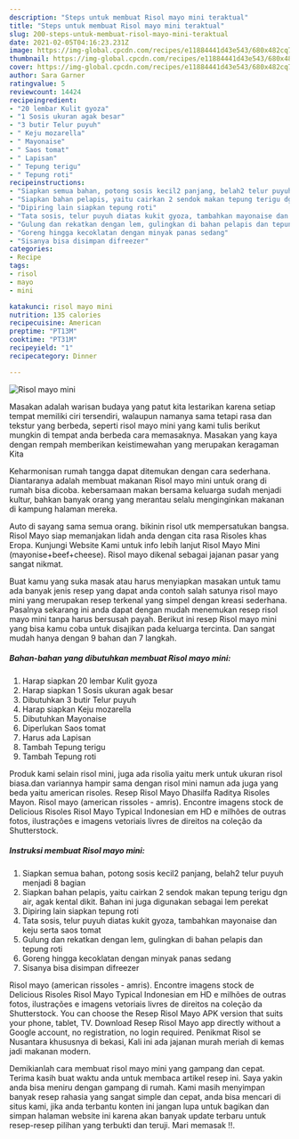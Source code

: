 ```yaml
---
description: "Steps untuk membuat Risol mayo mini teraktual"
title: "Steps untuk membuat Risol mayo mini teraktual"
slug: 200-steps-untuk-membuat-risol-mayo-mini-teraktual
date: 2021-02-05T04:16:23.231Z
image: https://img-global.cpcdn.com/recipes/e11884441d43e543/680x482cq70/risol-mayo-mini-foto-resep-utama.jpg
thumbnail: https://img-global.cpcdn.com/recipes/e11884441d43e543/680x482cq70/risol-mayo-mini-foto-resep-utama.jpg
cover: https://img-global.cpcdn.com/recipes/e11884441d43e543/680x482cq70/risol-mayo-mini-foto-resep-utama.jpg
author: Sara Garner
ratingvalue: 5
reviewcount: 14424
recipeingredient:
- "20 lembar Kulit gyoza"
- "1 Sosis ukuran agak besar"
- "3 butir Telur puyuh"
- " Keju mozarella"
- " Mayonaise"
- " Saos tomat"
- " Lapisan"
- " Tepung terigu"
- " Tepung roti"
recipeinstructions:
- "Siapkan semua bahan, potong sosis kecil2 panjang, belah2 telur puyuh menjadi 8 bagian"
- "Siapkan bahan pelapis, yaitu cairkan 2 sendok makan tepung terigu dgn air, agak kental dikit. Bahan ini juga digunakan sebagai lem perekat"
- "Dipiring lain siapkan tepung roti"
- "Tata sosis, telur puyuh diatas kukit gyoza, tambahkan mayonaise dan keju serta saos tomat"
- "Gulung dan rekatkan dengan lem, gulingkan di bahan pelapis dan tepung roti"
- "Goreng hingga kecoklatan dengan minyak panas sedang"
- "Sisanya bisa disimpan difreezer"
categories:
- Recipe
tags:
- risol
- mayo
- mini

katakunci: risol mayo mini 
nutrition: 135 calories
recipecuisine: American
preptime: "PT13M"
cooktime: "PT31M"
recipeyield: "1"
recipecategory: Dinner

---
```



![Risol mayo mini](https://img-global.cpcdn.com/recipes/e11884441d43e543/680x482cq70/risol-mayo-mini-foto-resep-utama.jpg)

Masakan adalah warisan budaya yang patut kita lestarikan karena setiap tempat memiliki ciri tersendiri, walaupun namanya sama tetapi rasa dan tekstur yang berbeda, seperti risol mayo mini yang kami tulis berikut mungkin di tempat anda berbeda cara memasaknya. Masakan yang kaya dengan rempah memberikan keistimewahan yang merupakan keragaman Kita

Keharmonisan rumah tangga dapat ditemukan dengan cara sederhana. Diantaranya adalah membuat makanan Risol mayo mini untuk orang di rumah bisa dicoba. kebersamaan makan bersama keluarga sudah menjadi kultur, bahkan banyak orang yang merantau selalu menginginkan makanan di kampung halaman mereka.

Auto di sayang sama semua orang. bikinin risol utk mempersatukan bangsa. Risol Mayo siap memanjakan lidah anda dengan cita rasa Risoles khas Eropa. Kunjungi Website Kami untuk info lebih lanjut  Risol Mayo Mini (mayonise+beef+cheese). Risol mayo dikenal sebagai jajanan pasar yang sangat nikmat.

Buat kamu yang suka masak atau harus menyiapkan masakan untuk tamu ada banyak jenis resep yang dapat anda contoh salah satunya risol mayo mini yang merupakan resep terkenal yang simpel dengan kreasi sederhana. Pasalnya sekarang ini anda dapat dengan mudah menemukan resep risol mayo mini tanpa harus bersusah payah.
Berikut ini resep Risol mayo mini yang bisa kamu coba untuk disajikan pada keluarga tercinta. Dan sangat mudah hanya dengan 9 bahan dan 7 langkah.


<!--inarticleads1-->

##### Bahan-bahan yang dibutuhkan membuat Risol mayo mini:

1. Harap siapkan 20 lembar Kulit gyoza
1. Harap siapkan 1 Sosis ukuran agak besar
1. Dibutuhkan 3 butir Telur puyuh
1. Harap siapkan  Keju mozarella
1. Dibutuhkan  Mayonaise
1. Diperlukan  Saos tomat
1. Harus ada  Lapisan
1. Tambah  Tepung terigu
1. Tambah  Tepung roti


Produk kami selain risol mini, juga ada risolia yaitu merk untuk ukuran risol biasa.dan variannya hampir sama dengan risol mini namun ada juga yang beda yaitu american risoles. Resep Risol Mayo Dhasilfa Raditya Risoles Mayon. Risol mayo (american rissoles - amris). Encontre imagens stock de Delicious Risoles Risol Mayo Typical Indonesian em HD e milhões de outras fotos, ilustrações e imagens vetoriais livres de direitos na coleção da Shutterstock. 

<!--inarticleads2-->

##### Instruksi membuat  Risol mayo mini:

1. Siapkan semua bahan, potong sosis kecil2 panjang, belah2 telur puyuh menjadi 8 bagian
1. Siapkan bahan pelapis, yaitu cairkan 2 sendok makan tepung terigu dgn air, agak kental dikit. Bahan ini juga digunakan sebagai lem perekat
1. Dipiring lain siapkan tepung roti
1. Tata sosis, telur puyuh diatas kukit gyoza, tambahkan mayonaise dan keju serta saos tomat
1. Gulung dan rekatkan dengan lem, gulingkan di bahan pelapis dan tepung roti
1. Goreng hingga kecoklatan dengan minyak panas sedang
1. Sisanya bisa disimpan difreezer


Risol mayo (american rissoles - amris). Encontre imagens stock de Delicious Risoles Risol Mayo Typical Indonesian em HD e milhões de outras fotos, ilustrações e imagens vetoriais livres de direitos na coleção da Shutterstock. You can choose the Resep Risol Mayo APK version that suits your phone, tablet, TV. Download Resep Risol Mayo app directly without a Google account, no registration, no login required. Penikmat Risol se Nusantara khususnya di bekasi, Kali ini ada jajanan murah meriah di kemas jadi makanan modern. 

Demikianlah cara membuat risol mayo mini yang gampang dan cepat. Terima kasih buat waktu anda untuk membaca artikel resep ini. Saya yakin anda bisa meniru dengan gampang di rumah. Kami masih menyimpan banyak resep rahasia yang sangat simple dan cepat, anda bisa mencari di situs kami, jika anda terbantu konten ini jangan lupa untuk bagikan dan simpan halaman website ini karena akan banyak update terbaru untuk resep-resep pilihan yang terbukti dan teruji. Mari memasak !!. 
